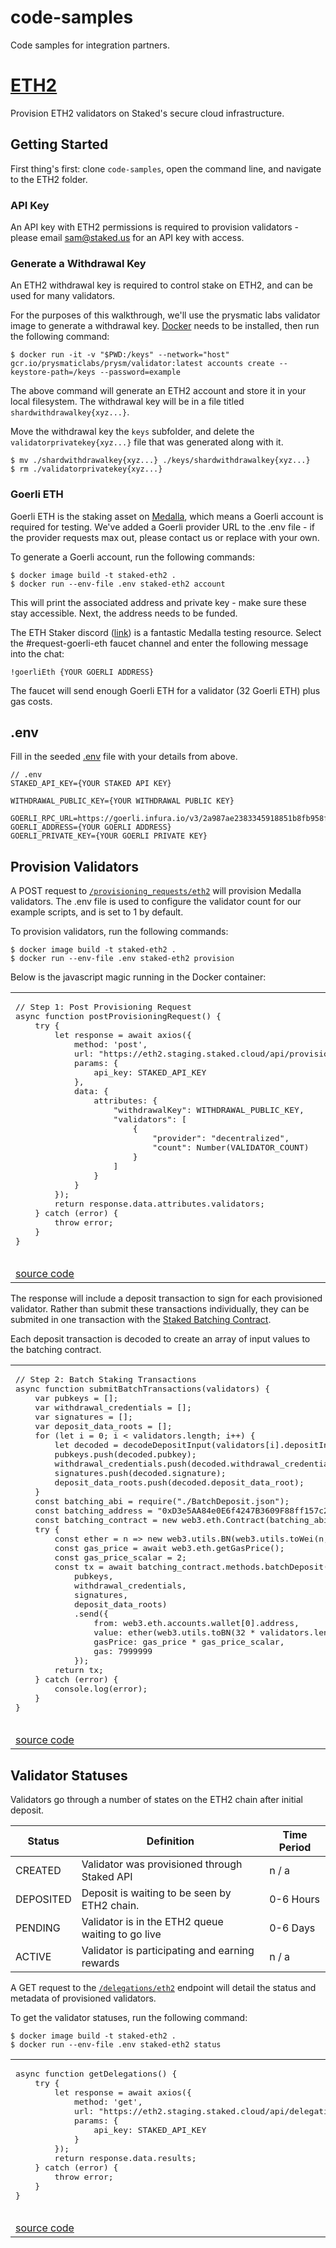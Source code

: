 # code-samples
Code samples for integration partners.

# [ETH2](https://github.com/Stakedllc/code-samples/tree/master/eth2)

Provision ETH2 validators on Staked's secure cloud infrastructure.

## Getting Started

First thing's first: clone `code-samples`, open the command line, and navigate to the ETH2 folder.

### API Key
An API key with ETH2 permissions is required to provision validators - please email sam@staked.us for an API key with access.

### Generate a Withdrawal Key
An ETH2 withdrawal key is required to control stake on ETH2, and can be used for many validators.

For the purposes of this walkthrough, we'll use the prysmatic labs validator image to generate a withdrawal key. [Docker](https://docs.docker.com/get-docker/) needs to be installed, then run the following command:

```
$ docker run -it -v "$PWD:/keys" --network="host" gcr.io/prysmaticlabs/prysm/validator:latest accounts create --keystore-path=/keys --password=example
```

The above command will generate an ETH2 account and store it in your local filesystem. The withdrawal key will be in a file titled ``shardwithdrawalkey{xyz...}``. 

Move the withdrawal key the ``keys`` subfolder, and delete the ``validatorprivatekey{xyz...}`` file that was generated along with it.

```
$ mv ./shardwithdrawalkey{xyz...} ./keys/shardwithdrawalkey{xyz...}
$ rm ./validatorprivatekey{xyz...}
```

### Goerli ETH
Goerli ETH is the staking asset on [Medalla](https://github.com/goerli/medalla/blob/master/medalla/README.md), which means a Goerli account is required for testing. We've added a Goerli provider URL to the .env file - if the provider requests max out, please contact us or replace with your own. 

To generate a Goerli account, run the following commands:

```
$ docker image build -t staked-eth2 .
$ docker run --env-file .env staked-eth2 account
```

This will print the associated address and private key - make sure these stay accessible. Next, the address needs to be funded.

The ETH Staker discord ([link](https://discord.gg/eAuDepM)) is a fantastic Medalla testing resource. Select the #request-goerli-eth faucet channel and enter the following message into the chat:

```
!goerliEth {YOUR GOERLI ADDRESS}
```

The faucet will send enough Goerli ETH for a validator (32 Goerli ETH) plus gas costs.

## .env
Fill in the seeded [.env](https://github.com/Stakedllc/code-samples/blob/master/eth2/.env) file with your details from above.

```
// .env
STAKED_API_KEY={YOUR STAKED API KEY}

WITHDRAWAL_PUBLIC_KEY={YOUR WITHDRAWAL PUBLIC KEY}

GOERLI_RPC_URL=https://goerli.infura.io/v3/2a987ae2383345918851b8fb958f5203
GOERLI_ADDRESS={YOUR GOERLI ADDRESS}
GOERLI_PRIVATE_KEY={YOUR GOERLI PRIVATE KEY}
```

## Provision Validators

A POST request to [``/provisioning_requests/eth2``](https://staked.gitbook.io/staked/staking-api/node-provisioning-api#post-provisioning-request) will provision Medalla validators. The .env file is used to configure the validator count for our example scripts, and is set to 1 by default.

To provision validators, run the following commands:

```
$ docker image build -t staked-eth2 .
$ docker run --env-file .env staked-eth2 provision
```

Below is the javascript magic running in the Docker container:

<table>
<tr>
<td>
  <pre lang="javascript">
// Step 1: Post Provisioning Request
async function postProvisioningRequest() {
    try {
        let response = await axios({
            method: 'post',
            url: "https://eth2.staging.staked.cloud/api/provisioning_requests/eth2",
            params: {
                api_key: STAKED_API_KEY
            },
            data: {
                attributes: {
                    "withdrawalKey": WITHDRAWAL_PUBLIC_KEY,
                    "validators": [
                        {
                            "provider": "decentralized",
                            "count": Number(VALIDATOR_COUNT)
                        }
                    ]
                }
            }
        });
        return response.data.attributes.validators;
    } catch (error) {
        throw error;
    }
}
  </pre>
</td>
</tr>
<tr>
<td>
  <a href="https://github.com/Stakedllc/code-samples/blob/master/eth2/provision.js#L17">source code</a>
</td>
</tr>
</table>

The response will include a deposit transaction to sign for each provisioned validator. Rather than submit these transactions individually, they can be submited in one transaction with the [Staked Batching Contract](https://staked.gitbook.io/staked/staking-api/node-provisioning-api#submit-transactions-to-the-batching-contract).

Each deposit transaction is decoded to create an array of input values to the batching contract. 

<table>
<tr>
<td>
  <pre lang="javascript">
// Step 2: Batch Staking Transactions
async function submitBatchTransactions(validators) {
    var pubkeys = [];
    var withdrawal_credentials = [];
    var signatures = [];
    var deposit_data_roots = [];
    for (let i = 0; i < validators.length; i++) {
        let decoded = decodeDepositInput(validators[i].depositInput);
        pubkeys.push(decoded.pubkey);
        withdrawal_credentials.push(decoded.withdrawal_credentials);
        signatures.push(decoded.signature);
        deposit_data_roots.push(decoded.deposit_data_root);
    }
    const batching_abi = require("./BatchDeposit.json");
    const batching_address = "0xD3e5AA84e0E6f4247B3609F88ff157c258E1fE89";
    const batching_contract = new web3.eth.Contract(batching_abi, batching_address);
    try {
        const ether = n => new web3.utils.BN(web3.utils.toWei(n, "ether"));
        const gas_price = await web3.eth.getGasPrice();
        const gas_price_scalar = 2;
        const tx = await batching_contract.methods.batchDeposit(
            pubkeys,
            withdrawal_credentials,
            signatures,
            deposit_data_roots)
            .send({
                from: web3.eth.accounts.wallet[0].address,
                value: ether(web3.utils.toBN(32 * validators.length)),
                gasPrice: gas_price * gas_price_scalar,
                gas: 7999999
            });
        return tx;
    } catch (error) {
        console.log(error);
    }
}
  </pre>
</td>
</tr>
<tr>
<td>
  <a href="https://github.com/Stakedllc/code-samples/blob/master/eth2/provision.js#L44">source code</a>
</td>
</tr>
</table>

## Validator Statuses

Validators go through a number of states on the ETH2 chain after initial deposit.

| Status        | Definition  | Time Period  |
| ------------- |-------------| -----|
| CREATED      | Validator was provisioned through Staked API | n / a |
| DEPOSITED     | Deposit is waiting to be seen by ETH2 chain. | 0-6 Hours |
| PENDING      | Validator is in the ETH2 queue waiting to go live | 0-6 Days |
| ACTIVE | Validator is participating and earning rewards      | n / a |

A GET request to the [``/delegations/eth2``](https://staked.gitbook.io/staked/staking-api/node-provisioning-api#get-validator-statuses) endpoint will detail the status and metadata of provisioned validators.

To get the validator statuses, run the following command:

```
$ docker image build -t staked-eth2 .
$ docker run --env-file .env staked-eth2 status
```

<table>
<tr>
<td>
  <pre lang="javascript">
async function getDelegations() {
    try {
        let response = await axios({
            method: 'get',
            url: "https://eth2.staging.staked.cloud/api/delegations/eth2",
            params: {
                api_key: STAKED_API_KEY
            }
        });
        return response.data.results;
    } catch (error) {
        throw error;
    }
}
  </pre>
</td>
</tr>
<tr>
<td>
  <a href="https://github.com/Stakedllc/code-samples/blob/master/eth2/status.js#L7">source code</a>
</td>
</tr>
</table>
